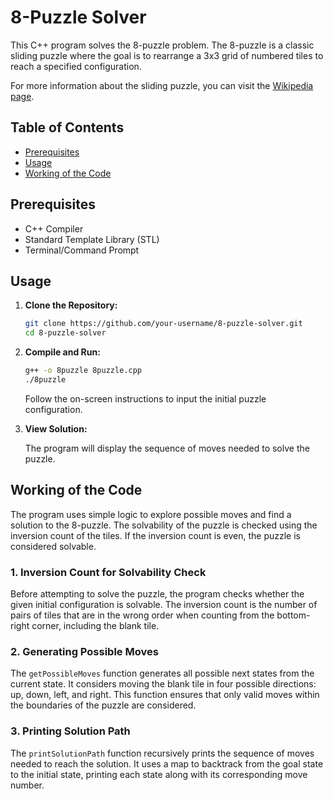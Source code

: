 # 8-Puzzle Solver

This C++ program solves the 8-puzzle problem. The 8-puzzle is a classic sliding puzzle where the goal is to rearrange a 3x3 grid of numbered tiles to reach a specified configuration.

For more information about the sliding puzzle, you can visit the [Wikipedia page](https://en.wikipedia.org/wiki/Sliding_puzzle).

## Table of Contents

- [Prerequisites](#prerequisites)
- [Usage](#usage)
- [Working of the Code](#working-of-the-code)

## Prerequisites

- C++ Compiler
- Standard Template Library (STL)
- Terminal/Command Prompt

## Usage

1. **Clone the Repository:**

    ```bash
    git clone https://github.com/your-username/8-puzzle-solver.git
    cd 8-puzzle-solver
    ```

2. **Compile and Run:**

    ```bash
    g++ -o 8puzzle 8puzzle.cpp
    ./8puzzle
    ```

    Follow the on-screen instructions to input the initial puzzle configuration.

3. **View Solution:**

    The program will display the sequence of moves needed to solve the puzzle.

## Working of the Code

The program uses simple logic to explore possible moves and find a solution to the 8-puzzle. The solvability of the puzzle is checked using the inversion count of the tiles. If the inversion count is even, the puzzle is considered solvable.

### 1. Inversion Count for Solvability Check

Before attempting to solve the puzzle, the program checks whether the given initial configuration is solvable. The inversion count is the number of pairs of tiles that are in the wrong order when counting from the bottom-right corner, including the blank tile.

### 2. Generating Possible Moves

The `getPossibleMoves` function generates all possible next states from the current state. It considers moving the blank tile in four possible directions: up, down, left, and right. This function ensures that only valid moves within the boundaries of the puzzle are considered.

### 3. Printing Solution Path

The `printSolutionPath` function recursively prints the sequence of moves needed to reach the solution. It uses a map to backtrack from the goal state to the initial state, printing each state along with its corresponding move number.
